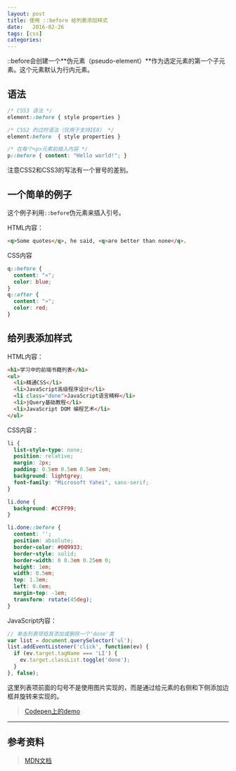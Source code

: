 ```yaml
---
layout: post
title: 使用 ::before 给列表添加样式
date:   2016-02-26
tags: [css]
categories: 
---
```


::before会创建一个**伪元素（pseudo-element）**作为选定元素的第一个子元素。这个元素默认为行内元素。

## 语法

```css
/* CSS3 语法 */
element::before { style properties }

/* CSS2 的过时语法（仅用于支持IE8） */
element:before  { style properties }

/* 在每个<p>元素前插入内容 */
p::before { content: "Hello world!"; }
```

注意CSS2和CSS3的写法有一个冒号的差别。

<!-- more -->

## 一个简单的例子

这个例子利用`::before`伪元素来插入引号。

HTML内容：

```html
<q>Some quotes</q>, he said, <q>are better than none</q>.
```

CSS内容

```css
q::before {
  content: "«";
  color: blue;
}
q::after { 
  content: "»";
  color: red;
}
```

## 给列表添加样式

HTML内容：

```html
<h1>学习中的前端书籍列表</h1>
<ul>
  <li>精通CSS</li>
  <li>JavaScript高级程序设计</li>
  <li class="done">JavaScript语言精粹</li>
  <li>jQuery基础教程</li>
  <li>JavaScript DOM 编程艺术</li>
</ul>
```

CSS内容：

```css
li {
  list-style-type: none;
  position: relative;
  margin: 2px;
  padding: 0.5em 0.5em 0.5em 2em;
  background: lightgrey;
  font-family: "Microsoft Yahei", sans-serif;
}

li.done {
  background: #CCFF99;
}

li.done::before {
  content: '';
  position: absolute;
  border-color: #009933;
  border-style: solid;
  border-width: 0 0.3em 0.25em 0;
  height: 1em;
  width: 0.5em;
  top: 1.3em;
  left: 0.6em;
  margin-top: -1em;
  transform: rotate(45deg);
}
```

JavaScript内容：

```javascript
// 单击列表项给其添加或删除一个'done'类
var list = document.querySelector('ul');
list.addEventListener('click', function(ev) {
  if (ev.target.tagName === 'LI') {
    ev.target.classList.toggle('done');
  }
}, false);
```

这里列表项前面的勾号不是使用图片实现的，而是通过给元素的右侧和下侧添加边框并旋转来实现的。

> [Codepen上的demo](https://codepen.io/noiron/pen/BKBXvq)


***

## 参考资料

> [MDN文档](https://developer.mozilla.org/en-US/docs/Web/CSS/::before)